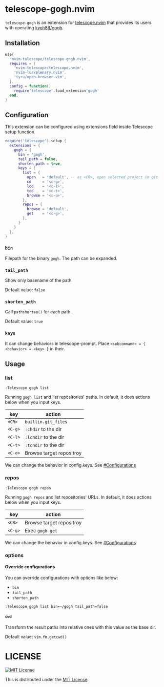 # telescope-gogh.nvim

`telescope-gogh` is an extension for [telescope.nvim](https://github.com/nvim-telescope/telescope.nvim) that provides its users with operating [kyoh86/gogh](https://github.com/kyoh86/gogh).

## Installation

```lua
use{
  'nvim-telescope/telescope-gogh.nvim',
  requires = {
    'nvim-telescope/telescope.nvim',
    'nvim-lua/plenary.nvim',
    'tyru/open-browser.vim',
  },
  config = function()
    require'telescope'.load_extension'gogh'
  end,
}
```

## Configuration

This extension can be configured using extensions field inside Telescope setup function.

```lua
require('telescope').setup {
  extensions = {
    gogh = {
      bin = 'gogh',
      tail_path = false,
      shorten_path = true,
      keys = {
        list = {
          open   = 'default', -- as <CR>, open selected project in git-files
          cd     = '<c-g>',
          lcd    = '<c-l>',
          tcd    = '<c-t>',
          browse = '<c-o>',
        },
        repos = {
          browse = 'default',
          get    = '<c-g>',
        },
      }
    }
  },
}
```

### `bin`

Filepath for the binary `gogh`. The path can be expanded.

### `tail_path`

Show only basename of the path.

Default value: `false`

### `shorten_path`

Call `pathshorten()` for each path.

Default value: `true`

### `keys`

It can change behaviors in telescope-prompt.
Place `<subcommand> = { <behavior> = <key> }` in their.

## Usage

### list

`:Telescope gogh list`

Running `gogh list` and list repositories' paths.
In default, it does actions below when you input keys.

| key      | action                   |
|----------|--------------------------|
| `<CR>`   | `builtin.git_files`      |
| `<C-g>`  | `:chdir` to the dir      |
| `<C-l>`  | `:lchdir` to the dir     |
| `<C-t>`  | `:tchdir` to the dir     |
| `<C-o>`  | Browse target repositroy |

We can change the behavior in config.keys. See [#Configurations](#Configurations)

### repos

`:Telescope gogh repos`

Running `gogh repos` and list repositories' URLs.
In default, it does actions below when you input keys.

| key      | action                   |
|----------|--------------------------|
| `<CR>`   | Browse target repositroy |
| `<C-g>`  | Exec `gogh get`          |

We can change the behavior in config.keys. See [#Configurations](#Configurations)

### options

#### Override configurations

You can override configurations with options like below:

- `bin`
- `tail_path`
- `shorten_path`

```vim
:Telescope gogh list bin=~/gogh tail_path=false
```

#### `cwd`

Transform the result paths into relative ones with this value as the base dir.

Default value: `vim.fn.getcwd()`

# LICENSE

[![MIT License](http://img.shields.io/badge/license-MIT-blue.svg)](http://www.opensource.org/licenses/MIT)

This is distributed under the [MIT License](http://www.opensource.org/licenses/MIT).
